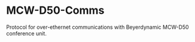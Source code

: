 # MCW-D50-Comms
Protocol for over-ethernet communications with Beyerdynamic MCW-D50 conference unit.
